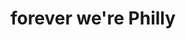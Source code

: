 ---
pid: LS98
title: forever we're Philly
location_transcription: Rittenhouse Square
zipcode: '19107'
outside_phl: 
neighborhood: Washington Square West,Avenue of The Arts,Midtown Village,Chinatown
age: '30'
age_range: 30-39
instagram: 
image_file_name: LS_98.jpg
proposal_transcription: Ben Logan Ritten
topic: Figure,Philadelphia
topic_summary: 0, 0
type: Sculpture Statue,Bench
keywords_other: 
credit: Genora Johnson
image_labels: "#NAME?"
twitter: 
facebook: 
permalink: "/monuments/ls98/"
layout: item-page
---